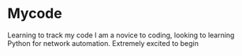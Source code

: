 # Mycode
Learning to track my code
I am a novice to coding, looking to learning Python for network automation. Extremely excited to begin

